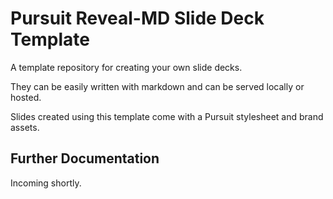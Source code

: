 # Pursuit Reveal-MD Slide Deck Template

A template repository for creating your own slide decks.

They can be easily written with markdown and can be served locally or hosted.

Slides created using this template come with a Pursuit stylesheet and brand assets.

## Further Documentation

Incoming shortly.
